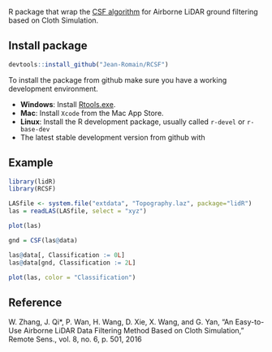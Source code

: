 R package that wrap the [CSF algorithm](https://github.com/jianboqi/CSF) for Airborne LiDAR ground filtering based on Cloth Simulation.

## Install package

```r
devtools::install_github("Jean-Romain/RCSF")
```

To install the package from github make sure you have a working development environment.

* **Windows**: Install [Rtools.exe](https://cran.r-project.org/bin/windows/Rtools/).  
* **Mac**: Install `Xcode` from the Mac App Store.
* **Linux**: Install the R development package, usually called `r-devel` or `r-base-dev`
* The latest stable development version from github with

## Example

```r
library(lidR)
library(RCSF)

LASfile <- system.file("extdata", "Topography.laz", package="lidR")
las = readLAS(LASfile, select = "xyz")

plot(las)

gnd = CSF(las@data)

las@data[, Classification := 0L]
las@data[gnd, Classification := 2L]

plot(las, color = "Classification")
```

## Reference

W. Zhang, J. Qi*, P. Wan, H. Wang, D. Xie, X. Wang, and G. Yan, “An Easy-to-Use Airborne LiDAR Data Filtering Method Based on Cloth Simulation,” Remote Sens., vol. 8, no. 6, p. 501, 2016